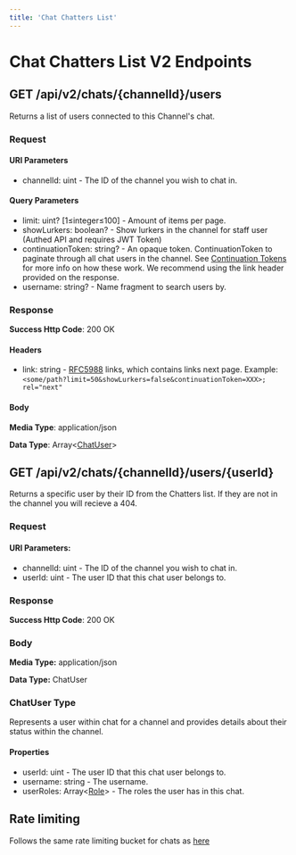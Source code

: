 ```yaml
---
title: 'Chat Chatters List'
---
```


# Chat Chatters List V2 Endpoints

## GET /api/v2/chats/{channelId}/users

Returns a list of users connected to this Channel's chat.

### Request

#### URI Parameters
* channelId: uint - The ID of the channel you wish to chat in.

#### Query Parameters

* limit: uint? [1≤integer≤100] - Amount of items per page.
* showLurkers: boolean? - Show lurkers in the channel for staff user (Authed API and requires JWT Token)
* continuationToken: string? - An opaque token. ContinuationToken to paginate through all chat users in the channel. See [Continuation Tokens](/guides/core/continuationtokens) for more info on how these work. We recommend using the link header provided on the response.
* username: string? - Name fragment to search users by.


### Response

**Success Http Code**: 200 OK

#### Headers

* link:  string - [RFC5988](https://tools.ietf.org/html/rfc5988) links, which contains links next page. Example: `<some/path?limit=50&showLurkers=false&continuationToken=XXX>; rel="next"`

#### Body

**Media Type**: application/json

**Data Type**: Array<[ChatUser](#ChatUserType)>

## GET /api/v2/chats/{channelId}/users/{userId}

Returns a specific user by their ID from the Chatters list. If they are not in the channel you will recieve a 404.

### Request

#### URI Parameters:

* channelId: uint - The ID of the channel you wish to chat in.
* userId: uint - The user ID that this chat user belongs to.

### Response

**Success Http Code**: 200 OK

### Body

**Media Type:** application/json

**Data Type:** ChatUser

### ChatUser Type

Represents a user within chat for a channel and provides details about their status within the channel.

#### Properties

* userId:  uint - The user ID that this chat user belongs to.
* username:  string - The username.
* userRoles:  Array<[Role](https://dev.mixer.com/rest/index.html#Role)> - The roles the user has in this chat.

## Rate limiting
Follows the same rate limiting bucket for chats as [here](https://dev.mixer.com/guides/core/ratelimits)
